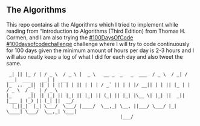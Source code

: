 ## The Algorithms

This repo contains all the Algorithms which I tried to implement while reading from “Introduction to Algorithms (Third Edition) from Thomas H. Cormen, and I am also trying the [#100DaysOfCode](https://twitter.com/hashtag/100DaysOfCode?src=hashtag_click&f=live) [#100daysofcodechallenge](https://twitter.com/search?q=%23100daysofcodechallenge&src=typeahead_click&f=live) challenge where I will try to code continuously for 100 days given the minimum amount of hours per day is 2-3 hours and I will also neatly keep a log of what I did for each day and also tweet the same.
```   _  _    _   ___    ___   ____                       ___    __   ____             _       
 _| || |_ / | / _ \  / _ \ |  _ \   __ _  _   _  ___  / _ \  / _| / ___|  ___    __| |  ___ 
|_  ..  _|| || | | || | | || | | | / _` || | | |/ __|| | | || |_ | |     / _ \  / _` | / _ \
|_      _|| || |_| || |_| || |_| || (_| || |_| |\__ \| |_| ||  _|| |___ | (_) || (_| ||  __/
  |_||_|  |_| \___/  \___/ |____/  \__,_| \__, ||___/ \___/ |_|   \____| \___/  \__,_| \___|
                                          |___/ 
```
